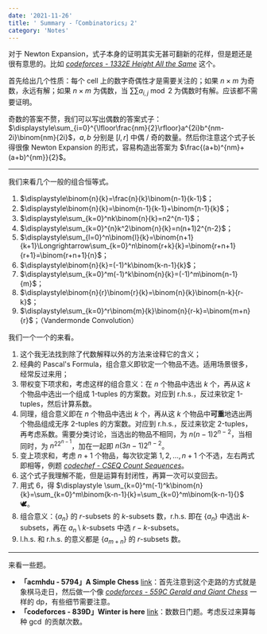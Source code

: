 ```yaml
---
date: '2021-11-26'
title: ' Summary -「Combinatorics」2'
category: 'Notes'
---
```


对于 Newton Expansion，式子本身的证明其实无甚可翻新的花样，但是题还是很有意思的。比如 [*codeforces - 1332E Height All the Same*](http://codeforces.com/problemset/problem/1332/E) 这个。

首先给出几个性质：每个 cell 上的数字奇偶性才是需要关注的；如果 $n\times m$ 为奇数，永远有解；如果 $n\times m$ 为偶数，当 $\sum\sum a_{i,j}\bmod2$ 为偶数时有解。应该都不需要证明。

奇数的答案不赘，我们可以写出偶数的答案式子：$\displaystyle\sum_{i=0}^{\lfloor\frac{nm}{2}\rfloor}a^{2i}b^{nm-2i}\binom{nm}{2i}$，$a,b$ 分别是 $[l,r]$ 中偶 / 奇的数量。然后你注意这个式子长得很像 Newton Expansion 的形式，容易构造出答案为 $\frac{(a+b)^{nm}+(a+b)^{nm}}{2}$。

---

我们来看几个一般的组合恒等式。

1. $\displaystyle\binom{n}{k}=\frac{n}{k}\binom{n-1}{k-1}$；
2. $\displaystyle\binom{n}{k}=\binom{n-1}{k-1}+\binom{n-1}{k}$；
3. $\displaystyle\sum_{k=0}^nk\binom{n}{k}=n2^{n-1}$；
4. $\displaystyle\sum_{k=0}^{n}k^2\binom{n}{k}=n(n+1)2^{n-2}$；
5. $\displaystyle\sum_{l=0}^n\binom{l}{k}=\binom{n+1}{k+1}\Longrightarrow\sum_{k=0}^n\binom{r+k}{k}=\binom{r+n+1}{r+1}=\binom{r+n+1}{n}$；
6. $\displaystyle\binom{n}{k}=(-1)^k\binom{k-n-1}{k}$；
7. $\displaystyle\sum_{k=0}^m(-1)^k\binom{n}{k}=(-1)^m\binom{n-1}{m}$；
8. $\displaystyle\binom{n}{r}\binom{r}{k}=\binom{n}{k}\binom{n-k}{r-k}$；
9. $\displaystyle\sum_{k=0}^r\binom{m}{k}\binom{n}{r-k}=\binom{m+n}{r}$；（Vandermonde Convolution）

我们一个一个的来看。

1. 这个我无法找到除了代数解释以外的方法来诠释它的含义；
2. 经典的 Pascal's Formula，组合意义即钦定一个物品不选。适用场景很多，经常反过来用；
3. 带权变下项求和，考虑这样的组合意义：在 $n$ 个物品中选出 $k$ 个，再从这 $k$ 个物品中选出一个组成 1-tuples 的方案数。对应到 r.h.s.，反过来钦定 1-tuples，然后计算系数。
4. 同理，组合意义即在 $n$ 个物品中选出 $k$ 个，再从这 $k$ 个物品中**可重**地选出两个物品组成无序 2-tuples 的方案数。对应到 r.h.s.，反过来钦定 2-tuples，再考虑系数。需要分类讨论，当选出的物品不相同，为 $n(n-1)2^{n-2}$，当相同时，为 $n^22^{n-1}$，加在一起即 $n(3n-1)2^{n-2}$。
5. 变上项求和，考虑 $n+1$ 个物品，每次钦定第 $1,2,\dots,n+1$ 个不选，左右两式即相等，例题 [*codechef - CSEQ Count Sequences*](https://www.codechef.com/problems/CSEQ)。
6. 这个式子我理解不能，但是运算有封闭性，再算一次可以变回去。
7. 用式 6，得 $\displaystyle \sum_{k=0}^m(-1)^k\binom{n}{k}=\sum_{k=0}^m\binom{k-n-1}{k}=\sum_{k=0}^m\binom{k-n-1}{}$ 🕊。
8. 组合意义：$\{a_{n}\}$ 的 $r$-subsets 的 $k$-subsets 数，r.h.s. 即在 $\{a_n\}$ 中选出 $k$-subsets，再在 ${a_n}\setminus k\text{-subsets}$ 中选 $r-k$-subsets。
9. l.h.s. 和 r.h.s. 的意义都是 $\{a_{m+n}\}$ 的 $r$-subsets 数。

---

来看一些题。

- **「acmhdu - 5794」A Simple Chess** [link](http://acm.hdu.edu.cn/showproblem.php?pid=5794)：首先注意到这个走路的方式就是象棋马走日，然后做一个像 [*codeforces - 559C Gerald and Giant Chess*](http://codeforces.com/problemset/problem/559/C) 一样的 dp，有些细节需要注意。
- **「codeforces - 839D」Winter is here** [link](http://codeforces.com/problemset/problem/839/D)：数数日门题。考虑反过来算每种 $\gcd$ 的贡献次数。